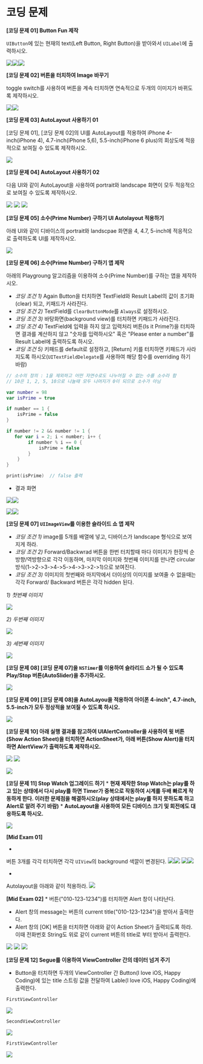 # 코딩 문제


**[코딩 문제 01] Button Fun 제작**

`UIButton`에 있는 현재의 text(Left Button, Right Button)을 받아와서 `UILabel`에 출력하시오.
 
 ![](ButtonFun01.png)![](ButtonFun02.png)![](ButtonFun03.png)

**[코딩 문제 02] 버튼을 터치하여 Image 바꾸기**

toggle switch를 사용하여 버튼을 계속 터치하면 연속적으로 두개의 이미지가 바뀌도록 제작하시오.

![](ChangeIMG01_s.png)![](ChangeIMG02_s.png)

**[코딩 문제 03] AutoLayout 사용하기 01**

[코딩 문제 01], [코딩 문제 02]의 UI를 AutoLayout를 적용하여 iPhone 4-inch(iPhone 4), 4.7-inch(iPhone 5,6), 5.5-inch(iPhone 6 plus)의 회상도에 적응적으로 보여질 수 있도록 제작하시오.

![](AutoLayout_ButtonFun2.jpg)

**[코딩 문제 04] AutoLayout 사용하기 02**

다음 UI와 같이 AutoLayout을 사용하여 portrait와 landscape 화면이 모두 적응적으로 보여질 수 있도록 제작하시오.

![](HR_space01.jpg)
![](HR_space02-1.jpg)
![](HR_space03-01.jpg)

**[코딩 문제 05] 소수(Prime Number) 구하기 UI Autolayout 적용하기** 

아래 UI와 같이 디바이스의 portrait와 landscpae 화면을 4, 4.7, 5-inch에 적응적으로 출력하도록 UI를 제작하시오.

![](prime_No_AL_02.png)


**[코딩 문제 06] 소수(Prime Number) 구하기 앱 제작**

아래의 Playgroung 알고리즘을 이용하여 소수(Prime Number)를 구하는 앱을 제작하시오.
* *코딩 조건 1)*
Again Button을 터치하면 TextField와 Result Label의 값이 초기화(clear) 되고, 키패드가 사라진다.
* *코딩 조건 2)*
TextField를 `ClearButtonMode`를 `Always`로 설정하시오.
* *코딩 조건 3)*
바탕화면(background view)를 터치하면 키패드가 사라진다.
* *코딩 조건 4)*
TextField에 입력을 하지 않고 입력처리 버튼(Is it Prime?)을 터치하면 결과를 계산하지 않고 "숫자를 입력하시오" 혹은 "Please enter a number"를 Result Label에 출력하도록 하시오.
* *코딩 조건 5)* 키패드를 default로 설정하고, [Return] 키를 터치하면 키패드가 사라지도록 하시오(`UITextFieldDelegate`를 사용하여 해당 함수를 overriding 하기 바람)


```Swift
// 소수의 정의 : 1을 제외하고 어떤 자연수로도 나누어질 수 없는 수를 소수라 함
// 10은 1, 2, 5, 10으로 나눌때 모두 나머지가 0이 되므로 소수가 아님

var number = 98
var isPrime = true

if number == 1 {   
    isPrime = false
}

if number != 2 && number != 1 {
   for var i = 2; i < number; i++ {
        if number % i == 0 {
            isPrime = false
        }
    }
}

print(isPrime)  // false 출력
```
* 결과 화면

![](primeNo01.jpg)![](primeNo02.jpg)

![](primeNo03.jpg)![](primeNo04.jpg)


**[코딩 문제 07] `UIImageView`를 이용한 슬라이드 쇼 앱 제작**

* *코딩 조건 1)*
image를 5개를 배열에 넣고, 디바이스가 landscape 형식으로 보여 지게 하라.
* *코딩 조건 2)*
Forward/Backwrad 버튼을 한번 터치할때 마다 이미지가 한장씩 순방향/역방향으로 각각 이동하며, 마지막 이미지와 첫번째 이미지를 만나면 circular 방식(1->2->3->4->5->4->3->2->1)으로 보여진다.
* *코딩 조건 3)*
이미지의 첫번째와 마지막에서 더이상의 이미지를 보여줄 수 없을때는 각각 Forward/ Backward 버튼은 각각 hidden 된다. 

*1) 첫번째 이미지*

![](ShiderShower03.jpg)

*2) 두번째 이미지*

![](ShiderShower02.jpg)

*3) 세번째 이미지*

![](ShiderShower01.jpg)


**[코딩 문제 08] [코딩 문제 07]을 `NSTimer`를 이용하여 슬라리드 쇼가 될 수 있도록 Play/Stop 버튼(AutoSlider)을 추가하시오.**

![](AnimationTimer.jpg)

**[코딩 문제 09] [코딩 문제 08]을 AutoLayou을 적용하여 아이폰 4-inch", 4.7-inch, 5.5-inch가 모두 정상적을 보여질 수 있도록 하시오.**

![](AL_SliderShow.jpg)

**[코딩 문제 10] 아래 실행 결과를 참고하여 UIAlertController을 사용하여 윗 버튼(Show Action Sheet)을 터치하면 ActionSheet가, 아래 버튼(Show Alert)을 터치하면 AlertView가 출력하도록 제작하시오.**

![](01Alert.jpg) ![](02Alert.jpg)

![](03Alert.jpg)


**[코딩 문제 11] Stop Watch 업그레이드 하기**
* 
**현재 제작한 Stop Watch는 play를 하고 있는 상태에서 다시 play를 하면 Timer가 중복으로 작동하여 시계를 두배 빠르게 작동하게 한다. 이러한 문제점을 해결하시오(play 상태에서는 play를 하지 못하도록 하고 Alert로 알려 주기 바람)**
* 
**AutoLayout을 사용하여 모든 디바이스 크기 및 회전에도 대응하도록 하시오.**


![](FixStopWatch.jpg)


**[Mid Exam 01]**

* 
버튼 3개를 각각 터치하면 각각 `UIView`의 background 색깔이 변경된다.
![](midEx01-01.jpg)![](midEx01-04.jpg)
![](midEx01-03.jpg)![](midEx01-02.jpg)

* 
Autolayout을 아래와 같이 적용하라.
![](midExam01-02.png)


**[Mid Exam 02]**
* 
버튼("010-123-1234")를 터치하면 Alert 창이 나타난다.
* Alert 창의 message는 버튼의 current title("010-123-1234")을 받아서 출력한다.
* Alert 창의 [OK] 버튼을 터치하면 아래와 같이 Action Sheet가 출력되도록 하라. 이때 전화번호 String도 위로 같이 current 버튼의 title로 부터 받아서 출력한다.

![](midExam02-01.jpg) ![](midExam02-02.jpg)
![](midExam02-03.jpg)

**[코딩 문제 12]  Segue를 이용하여 ViewController 간의 데이터 넘겨 주기**

* Button을 터치하면 두개의 ViewController 간 Button(I love iOS, Happy Coding)에 있는 title 스트링 값을 전달하여 Lable(I love iOS, Happy Coding)에 출력한다.

`FirstViewController`               

![](problem12-1.png)

`SecondViewController`

![](problem12-2.png)

`FirstViewController`

![](problem12-03.png) 

   







